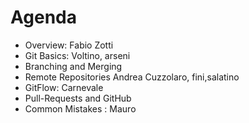 # Agenda
* Overview: Fabio Zotti
* Git Basics: Voltino, arseni  
* Branching and Merging
* Remote Repositories Andrea Cuzzolaro, fini,salatino
* GitFlow: Carnevale
* Pull-Requests and GitHub
* Common Mistakes : Mauro
